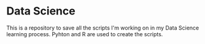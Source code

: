 # Data Science

This is a repository to save all the scripts I'm working on in my Data Science learning process.
Pyhton and R are used to create the scripts.
